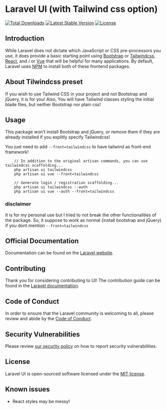 # Laravel UI (with Tailwind css option)

<a href="https://packagist.org/packages/laravel/ui"><img src="https://poser.pugx.org/laravel/ui/d/total.svg" alt="Total Downloads"></a>
<a href="https://packagist.org/packages/laravel/ui"><img src="https://poser.pugx.org/laravel/ui/v/stable.svg" alt="Latest Stable Version"></a>
<a href="https://packagist.org/packages/laravel/ui"><img src="https://poser.pugx.org/laravel/ui/license.svg" alt="License"></a>

## Introduction

While Laravel does not dictate which JavaScript or CSS pre-processors you use, it does provide a basic starting point using [Bootstrap](https://getbootstrap.com/) or [Tailwindcss](https://tailwindcss.com/), [React](https://reactjs.org/), and / or [Vue](https://vuejs.org/) that will be helpful for many applications. By default, Laravel uses [NPM](https://www.npmjs.org/) to install both of these frontend packages.

## About Tilwindcss preset

If you wish to use Tailwind CSS in your project and not Bootstrap and jQuery, it is for you!
Also, You will have Tailwind classes styling the initial blade files, but neither Bootstrap nor plain css!

## Usage

This package won't install Bootstrap and jQuery, or remove them if they are already installed if you explitly specify Tailwindcss!

You just need to add `--front=tailwindcss` to have tailwind as front-end framework!

```
    // In addition to the original artisan commands, you can use tailwindcss scaffolding...
    php artisan ui tailwindcss
    php artisan ui vue --front=tailwindcss
```

```
    // Generate login / registration scaffolding...
    php artisan ui tailwindcss --auth
    php artisan ui vue --auth --front=tailwindcss
```

### disclaimer

It is for my personal use but I tried to not break the other functionalities of the package.
So, it suppose to work as normal (install bootstrap and jQuery) if you dont mention `--front=tailwindcss`

## Official Documentation

Documentation can be found on the [Laravel website](https://laravel.com/docs/frontend).

## Contributing

Thank you for considering contributing to UI! The contribution guide can be found in the [Laravel documentation](https://laravel.com/docs/contributions).

## Code of Conduct

In order to ensure that the Laravel community is welcoming to all, please review and abide by the [Code of Conduct](https://laravel.com/docs/contributions#code-of-conduct).

## Security Vulnerabilities

Please review [our security policy](https://github.com/laravel/ui/security/policy) on how to report security vulnerabilities.

## License

Laravel UI is open-sourced software licensed under the [MIT license](LICENSE.md).

## Known issues
- React styles may be messy!
